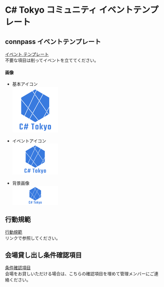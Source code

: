 # C# Tokyo コミュニティ イベントテンプレート

## connpass イベントテンプレート

[イベント テンプレート](event_template.md)  
不要な項目は削ってイベントを立ててください。  

#### 画像

* 基本アイコン  
  <img width="150" src="cs_tokyo.png" />  

* イベントアイコン  
  <img width="150" src="cs_tokyo_connpass.png" />  
  
* 背景画像  
  <img width="150" src="cs_tokyo_connpass_event_bg.png" />  

## 行動規範

[行動規範](code_of_conduct.md)  
リンクで参照してください。

## 会場貸し出し条件確認項目

[条件確認項目](venue_checkitems.md)  
会場をお貸しいただける場合は、こちらの確認項目を埋めて管理メンバーにご連絡ください。